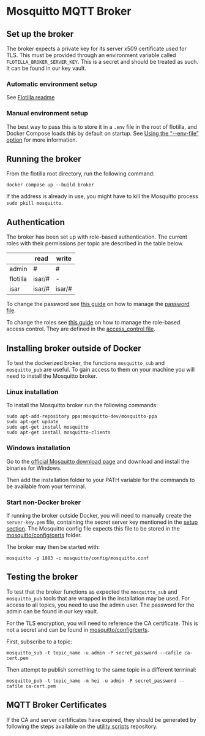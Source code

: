 # Mosquitto MQTT Broker

## Set up the broker

The broker expects a private key for its server x509 certificate used for TLS.
This must be provided through an environment variable called `FLOTILLA_BROKER_SERVER_KEY`.
This is a secret and should be treated as such. It can be found in our key vault.

### Automatic environment setup

See [Flotilla readme](../README.md#automatic-environment-setup)

### Manual environment setup

The best way to pass this is to store it in a `.env` file in the root of flotilla, and Docker Compose loads this by default on startup.
See [Using the “--env-file” option](https://docs.docker.com/compose/environment-variables/#using-the---env-file--option) for more information.

## Running the broker

From the flotilla root directory, run the following command:

```
docker compose up --build broker
```

If the address is already in use, you might have to kill the Mosquitto process `sudo pkill mosquitto`.

## Authentication

The broker has been set up with role-based authentication.
The current roles with their permissions per topic are described in the table below.

|          | read   | write  |
| -------- | ------ | ------ |
| admin    | #      | #      |
| flotilla | isar/# | -      |
| isar     | isar/# | isar/# |

To change the password see [this guide](https://mosquitto.org/documentation/authentication-methods/)
on how to manage the [password file](./mosquitto/config/passwd_file).

To change the roles see [this guide]()
on how to manage the role-based access control.
They are defined in the [access_control file](./mosquitto/config/access_control).

## Installing broker outside of Docker

To test the dockerized broker, the functions `mosquitto_sub` and `mosquitto_pub` are useful.
To gain access to them on your machine you will need to install the Mosquitto broker.

### Linux installation

To install the Mosquitto broker run the following commands:

```
sudo apt-add-repository ppa:mosquitto-dev/mosquitto-ppa
sudo apt-get update
sudo apt-get install mosquitto
sudo apt-get install mosquitto-clients
```

### Windows installation

Go to the [official Mosquitto download page](https://mosquitto.org/download/) and download and install the
binaries for Windows.

Then add the installation folder to your PATH variable for the commands to be available from your terminal.

### Start non-Docker broker

If running the broker outside Docker, you will need to manually create the `server-key.pem` file, containing the secret server key mentioned in the [setup section](#set-up-the-broker).
The Mosquitto config file expects this file to be stored in the [mosquitto/config/certs](./mosquitto/config/certs) folder.

The broker may then be started with:

```
mosquitto -p 1883 -c mosquitto/config/mosquitto.conf
```

## Testing the broker

To test that the broker functions as expected the `mosquitto_sub` and `mosquitto_pub` tools that are wrapped in the installation may be used.
For access to all topics, you need to use the admin user.
The password for the admin can be found in our key vault.

For the TLS encryption, you will need to reference the CA certificate. This is not a secret and can be found in [mosquitto/config/certs](./mosquitto/config/certs).

First, subscribe to a topic:

```
mosquitto_sub -t topic_name -u admin -P secret_password --cafile ca-cert.pem
```

Then attempt to publish something to the same topic in a different terminal:

```
mosquitto_pub -t topic_name -m hei -u admin -P secret_password --cafile ca-cert.pem
```

## MQTT Broker Certificates

If the CA and server certificates have expired, they should be generated by following the steps available on the [utility scripts](https://github.com/equinor/eq_robot_utility_scripts/blob/main/certificates/README.md) repository.
